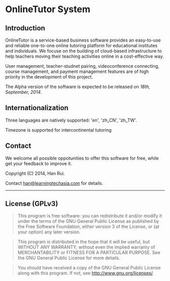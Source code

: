 OnlineTutor System
=====

Introduction
-----

OnlineTutor is a service-based business software provides an easy-to-use and reliable one-to-one online tutoring platform for educational institutes and individuals. We focuse on the building of cloud-based infrastructure to help teachers moving their teaching activities online in a cost-effective way.

User management, teacher-studnet pairing, videoconference connecting, course management, and payment management features are of high priority in the development of this project.

The Alpha version of the software is expected to be released on *18th, September, 2014*.


Internationalization
-----

Three languages are natively supported: 'en', 'zh_CN', 'zh_TW'.

Timezone is supported for intercontinental tutoring


Contact
----

We welcome all possible oppotunities to offer this software for free, while get your feedback to improve it.

Copyright (C) 2014, Han Rui.

Contact [han@learningtechasia.com](mailto:han@learningtechasia.com) for details.

***


License (GPLv3)
-----

>This program is free software: you can redistribute it and/or modify
>it under the terms of the GNU General Public License as published by
>the Free Software Foundation, either version 3 of the License, or
>(at your option) any later version.

>This program is distributed in the hope that it will be useful,
>but WITHOUT ANY WARRANTY; without even the implied warranty of
>MERCHANTABILITY or FITNESS FOR A PARTICULAR PURPOSE.  See the
>GNU General Public License for more details.

>You should have received a copy of the GNU General Public License
>along with this program.  If not, see <http://www.gnu.org/licenses/>.
    


